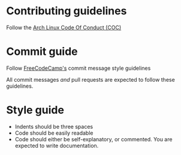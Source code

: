 # Contributing guidelines

Follow the [Arch Linux Code Of Conduct (COC)](https://terms.archlinux.org/docs/code-of-conduct/)

# Commit guide

Follow [FreeCodeCamp's](https://www.freecodecamp.org/news/how-to-write-better-git-commit-messages/) commit message style guidelines

All commit messages _and_ pull requests are expected to follow these guidelines.

# Style guide

- Indents should be three spaces
- Code should be easily readable
- Code should either be self-explanatory, or commented. You are expected to write documentation.
